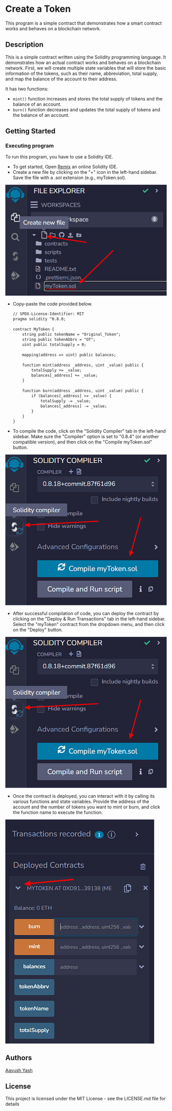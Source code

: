 # Create a Token

This program is a simple contract that demonstrates how a smart contract works and behaves on a blockchain network.

## Description

This is a simple contract written using the Solidity programming language. It demonstrates how an actual contract works and behaves on a blockchain network. First, we will create multiple state variables that will store the basic information of the tokens, such as their name, abbreviation, total supply, and map the balance of the account to their address.

It has two functions:

* `mint()` function increases and stores the total supply of tokens and the balance of an account.
* `burn()` function decreases and updates the total supply of tokens and the balance of an account.

## Getting Started

### Executing program

To run this program, you have to use a Solidity IDE.

* To get started, Open [Remix](https://remix.ethereum.org/ "https://remix.ethereum.org/") an online Solidity IDE.
* Create a new file by clicking on the "+" icon in the left-hand sidebar. Save the file with a .sol extension (e.g., myToken.sol).

![1](../Images/1.png)

* Copy-paste the code provided below.

  ```solidity
  // SPDX-License-Identifier: MIT
  pragma solidity ^0.8.0;

  contract MyToken {
      string public tokenName = "Original_Token";
      string public tokenAbbrv = "OT";
      uint public totalSupply = 0;

      mapping(address => uint) public balances;

      function mint(address _address, uint _value) public {
          totalSupply += _value;
          balances[_address] += _value;
      }

      function burn(address _address, uint _value) public {
          if (balances[_address] >= _value) {
              totalSupply -= _value;
              balances[_address] -= _value;
          }
      }
  }
  ```
* To compile the code, click on the "Solidity Compiler" tab in the left-hand sidebar. Make sure the "Compiler" option is set to "0.8.4" (or another compatible version), and then click on the "Compile myToken.sol" button.

![2](../Images/2.png)

* After successful compilation of code, you can deploy the contract by clicking on the "Deploy & Run Transactions" tab in the left-hand sidebar. Select the "myToken" contract from the dropdown menu, and then click on the "Deploy" button.

![3](../Images/2.png)

* Once the contract is deployed, you can interact with it by calling its various functions and state variables. Provide the address of the account and the number of tokens you want to mint or burn, and click the function name to execute the function.

![4](../Images/4.png)

## Authors

[Aayush Yash](https://www.linkedin.com/in/aayush-yash "www.linkedin.com/in/aayush-yash")

## License

This project is licensed under the MIT License - see the LICENSE.md file for details
